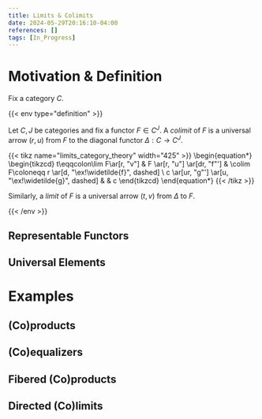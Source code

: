 ```yaml
---
title: Limits & Colimits
date: 2024-05-29T20:16:10-04:00
references: []
tags: [In_Progress]
---
```


# Motivation & Definition

Fix a category $C$.

{{< env type="definition" >}}

Let $C,J$ be categories and fix a functor $F\in C^J$. A *colimit* of $F$ is a universal arrow $(r,u)$ from $F$ to the diagonal functor $\Delta:C\to C^J$.

{{< tikz name="limits_category_theory" width="425" >}}
\begin{equation*}
    \begin{tikzcd}
        t\eqqcolon\lim F\ar[r, "v"] & F \ar[r, "u"] \ar[dr, "f"'] & \colim F\coloneqq r \ar[d, "\ex!\widetilde{f}", dashed] \\
        c \ar[ur, "g"'] \ar[u, "\ex!\widetilde{g}", dashed] & & c
    \end{tikzcd}
\end{equation*}
{{< /tikz >}}

Similarly, a *limit* of $F$ is a universal arrow $(t,v)$ from $\Delta$ to $F$.

{{< /env >}}

## Representable Functors

## Universal Elements

# Examples

## (Co)products

## (Co)equalizers

## Fibered (Co)products

## Directed (Co)limits
